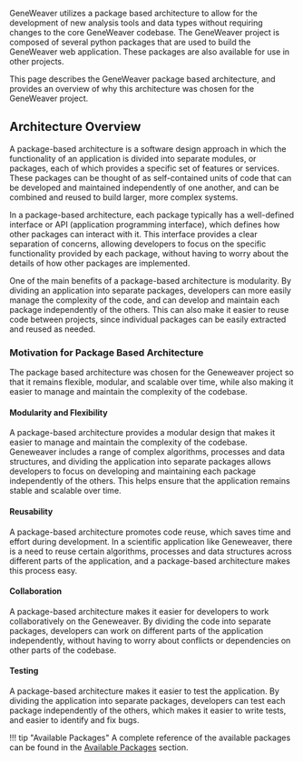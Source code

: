 
GeneWeaver utilizes a package based architecture to allow for the development of new
analysis tools and data types without requiring changes to the core GeneWeaver codebase.
The GeneWeaver project is composed of several python packages that are used to build the
GeneWeaver web application. These packages are also available for use in other projects.

This page describes the GeneWeaver package based architecture, and provides an overview
of why this architecture was chosen for the GeneWeaver project.

## Architecture Overview
A  package-based architecture is a software design approach in which the functionality 
of an application is divided into separate modules, or packages, each of which provides 
a specific set of features or services. These packages can be thought of as 
self-contained units of code that can be developed and maintained independently of one 
another, and can be combined and reused to build larger, more complex systems.

In a package-based architecture, each package typically has a well-defined interface or 
API (application programming interface), which defines how other packages can interact 
with it. This interface provides a clear separation of concerns, allowing developers to 
focus on the specific functionality provided by each package, without having to worry 
about the details of how other packages are implemented.

One of the main benefits of a package-based architecture is modularity. By dividing an 
application into separate packages, developers can more easily manage the complexity of 
the code, and can develop and maintain each package independently of the others. This 
can also make it easier to reuse code between projects, since individual packages can 
be easily extracted and reused as needed.

### Motivation for Package Based Architecture
The package based architecture was chosen for the Geneweaver project so that it remains 
flexible, modular, and scalable over time, while also making it easier to manage and 
maintain the complexity of the codebase.

#### Modularity and Flexibility
A package-based architecture provides a modular design that makes it easier to manage 
and maintain the complexity of the codebase. Geneweaver includes a range of complex 
algorithms, processes and data structures, and dividing the application into separate 
packages allows developers to focus on developing and maintaining each package 
independently of the others. This helps ensure that the application remains stable 
and scalable over time.

#### Reusability
A package-based architecture promotes code reuse, which saves time and effort during 
development. In a scientific application like Geneweaver, there is a need to reuse 
certain algorithms, processes and data structures across different parts of the 
application, and a package-based architecture makes this process easy.

#### Collaboration
A package-based architecture makes it easier for developers to work collaboratively 
on the Geneweaver. By dividing the code into separate packages, developers can work 
on different parts of the application independently, without having to worry about 
conflicts or dependencies on other parts of the codebase.

#### Testing
A package-based architecture makes it easier to test the application. By dividing the
application into separate packages, developers can test each package independently of
the others, which makes it easier to write tests, and easier to identify and fix bugs.

!!! tip "Available Packages"
    A complete reference of the available packages can be found in the 
    [Available Packages](/reference/available-packages) section.
